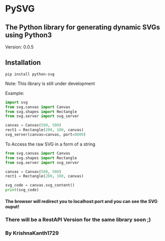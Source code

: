 # PySVG
## The Python library for generating dynamic SVGs using Python3

Version: 0.0.5

## Installation
```
pip install python-svg
```

Note:
    This library is still under development

Example:
```python
import svg
from svg.canvas import Canvas
from svg.shapes import Rectangle
from svg.server import svg_server

canvas = Canvas(500, 500)
rect1 = Rectangle(200, 100, canvas)
svg_server(canvas=canvas, port=8000)
```

To Access the raw SVG in a form of a string
```python
from svg.canvas import Canvas
from svg.shapes import Rectangle
from svg.server import svg_server

canvas = Canvas(500, 500)
rect1 = Rectangle(200, 100, canvas)

svg_code = canvas.svg_content()
print(svg_code)
```

#### The browser will redirect you to localhost:port and you can see the SVG ouput!


### There will be a RestAPI Version for the same library soon ;)
### By KrishnaKanth1729